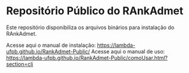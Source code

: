 # Repositório Público do RAnkAdmet

Este repositório disponibiliza os arquivos binários para instalação do RAnkAdmet.

Acesse aqui o manual de instalação: https://lambda-ufpb.github.io/RankAdmet-Public/
Acesse aqui o manual de uso: https://lambda-ufpb.github.io/RankAdmet-Public/comoUsar.html?section=cli

